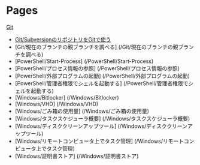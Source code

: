Pages
=====

[Git](/Git/git%20stash)

- [Git/SubversionのリポジトリをGitで使う](/Git/Subversion)
- [Git/現在のブランチの親ブランチを調べる]     (/Git/現在のブランチの親ブランチを調べる)
- [PowerShell/Start-Process]                   (/PowerShell/Start-Process)
- [PowerShell/プロセス情報の参照]              (/PowerShell/プロセス情報の参照)
- [PowerShell/外部プログラムの起動]            (/PowerShell/外部プログラムの起動)
- [PowerShell/管理者権限でシェルを起動する]    (/PowerShell/管理者権限でシェルを起動する)
- [Windows/Bitlocker]                          (/Windows/Bitlocker)
- [Windows/VHD]                                (/Windows/VHD)
- [Windows/ごみ箱の使用量]                     (/Windows/ごみ箱の使用量)
- [Windows/タスクスケジューラ概要]             (/Windows/タスクスケジューラ概要)
- [Windows/ディスククリーンアップツール]       (/Windows/ディスククリーンアップツール)
- [Windows/リモートコンピュータ上でタスク管理] (/Windows/リモートコンピュータ上でタスク管理)
- [Windows/証明書ストア]                       (/Windows/証明書ストア)
